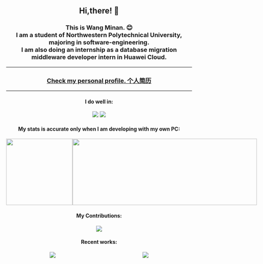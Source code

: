 <div align="center">
	<h2>
		Hi,there! 👋
	</h2>
	<h3>
		This is Wang Minan. 😊 <br />
		I am a student of Northwestern Polytechnical University, majoring in software-engineering. <br />
		I am also doing an internship as a database migration middleware developer intern in Huawei Cloud. <br/>
	</h3>
	<hr/>
    <h3>
        <a href="https://wangminan.github.io">Check my personal profile. 个人简历</a>
    </h3>
    <hr/>
	<h4>I do well in:</h4>
		<div>
			<img src="https://img.shields.io/badge/-Java-orange" />
			<img src="https://img.shields.io/badge/-Vue.js-brightgreen" />
		</div>
	<h4>My stats is accurate only when I am developing with my own PC:</h4>
	<div style="display: flex;">
		<img style="height: 180px;" src="https://github-readme-stats-wangminan.vercel.app/api?username=WangMinan&show_icons=true&bg_color=1A202C&title_color=2F855A&icon_color=2F855A&text_color=ffffff" />
		<img style="width:500px;height: 180px;" src="https://github-readme-stats.vercel.app/api/wakatime?username=wangminan&api_domain=waka.wangminan.me&bg_color=1A202C&title_color=2F855A&icon_color=2F855A&text_color=ffffff&custom_title=Wakapi%20Week%20Stats&layout=compact" />
	</div>
	<h4>My Contributions:</h4>
	<div>
		<img src="https://github-readme-activity-graph.vercel.app/graph?username=WangMinan&theme=vue" />
	</div>
    <h4>
       Recent works:
    </h4>
    <div style="display: flex; justify-content: space-around;">
        <a href="https://github.com/npu-carpooling-system-team/carpooling-server">
            <img src="https://github-readme-stats-wangminan.vercel.app/api/pin/?username=npu-carpooling-system-team&repo=carpooling-server" />
        </a>
        <a href="https://github.com/npu-carpooling-system-team/carpooling-client">
            <img src="https://github-readme-stats-wangminan.vercel.app/api/pin/?username=npu-carpooling-system-team&repo=carpooling-client" />
        </a>
    </div>
</div>

